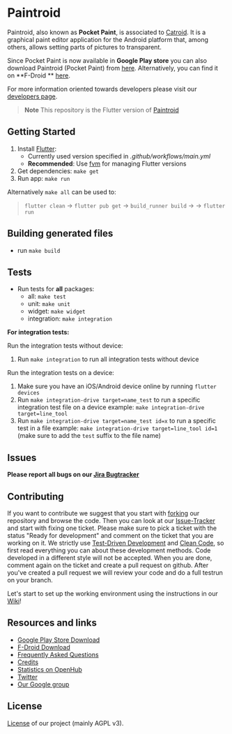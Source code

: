 # Paintroid

Paintroid, also known as **Pocket Paint**, is associated
to [Catroid](https://github.com/Catrobat/Catroid). It is a graphical paint editor application for
the Android platform that, among others, allows setting parts of pictures to transparent.

Since Pocket Paint is now available in **Google Play store** you can also download Paintroid (Pocket
Paint) from [here](https://play.google.com/store/apps/details?id=org.catrobat.paintroid).
Alternatively, you can find it on **F-Droid
** [here](https://f-droid.org/packages/org.catrobat.paintroid/).

For more information oriented towards developers please visit
our [developers page](http://developer.catrobat.org/).

> **Note** This repository is the Flutter version
> of [Paintroid](https://github.com/Catrobat/Paintroid)

## Getting Started

1. Install [Flutter](https://docs.flutter.dev/get-started/install):
    - Currently used version specified in _.github/workflows/main.yml_
    - **Recommended**: Use [fvm](https://fvm.app/) for managing Flutter versions
2. Get dependencies: `make get`
3. Run app: `make run`

Alternatively `make all` can be used to:
> `flutter clean` &rarr; `flutter pub get` &rarr; `build_runner build` &rarr;
> &rarr; `flutter run`

## Building generated files

- run `make build`

## Tests

- Run tests for **all** packages:
    - all: `make test`
    - unit: `make unit`
    - widget: `make widget`
    - integration: `make integration`

**For integration tests:**

Run the integration tests without device:

1. Run `make integration` to run all integration tests without device

Run the integration tests on a device:

1. Make sure you have an iOS/Android device online by running `flutter devices`
2. Run `make integration-drive target=name_test` to run a specific integration test file on a device
   example: `make integration-drive target=line_tool`
3. Run `make integration-drive target=name_test id=x` to run a specific test in a file
   example: `make integration-drive target=line_tool id=1`
   (make sure to add the `test` suffix to the file name)

## Issues

**Please report all bugs on our [Jira Bugtracker](https://catrobat.atlassian.net/jira/)**

## Contributing

If you want to contribute we suggest that you start
with [forking](https://help.github.com/articles/fork-a-repo/) our repository and browse the code.
Then you can look at
our [Issue-Tracker](https://catrobat.atlassian.net/jira/software/c/projects/PAINTROID/issues/PAINTROID-678?filter=allissues&jql=project%20%3D%20%22PAINTROID%22%0Aand%20status%20%3D%20%22Ready%20For%20Development%22%0Aand%20assignee%20%3D%20empty%0Aand%20type%20in%20%28Bug%2C%20Story%2C%20Task%29%0Aand%20labels%20%3D%20Flutter%0AORDER%20BY%20created%20DESC)
and start with fixing one ticket. Please make sure to pick a ticket with the status "Ready for
development" and comment on the ticket that you are working on it. We strictly
use [Test-Driven Development](http://c2.com/cgi/wiki?TestDrivenDevelopment)
and [Clean Code](http://www.planetgeek.ch/wp-content/uploads/2013/06/Clean-Code-V2.2.pdf), so first
read everything you can about these development methods. Code developed in a different style will
not be accepted.
When you are done, comment again on the ticket and create a pull request on github.
After you've created a pull request we will review your code and do a full testrun on your branch.

Let's start to set up the working environment using the instructions in
our [Wiki](https://github.com/Catrobat/Catroid/wiki/Setup-working-environment)!

## Resources and links

- [Google Play Store Download](https://play.google.com/store/apps/details?id=org.catrobat.paintroid)
- [F-Droid Download](https://f-droid.org/packages/org.catrobat.paintroid/)
- [Frequently Asked Questions](https://github.com/Catrobat/Catroid/wiki/Frequently-Asked-Questions)
- [Credits](http://developer.catrobat.org/credits)
- [Statistics on OpenHub](https://www.openhub.net/p/catrobat/)
- [Twitter](http://twitter.com/Catroid)
- [Our Google group](https://groups.google.com/forum/?fromgroups#!forum/catrobat)

## License

[License](http://developer.catrobat.org/licenses) of our project (mainly AGPL v3).